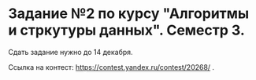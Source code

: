 # Задание №2 по курсу "Алгоритмы и стркутуры данных". Семестр 3.

Сдать задание нужно до 14 декабря.

Ссылка на контест: https://contest.yandex.ru/contest/20268/ .
